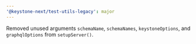 ```yaml
---
'@keystone-next/test-utils-legacy': major
---
```


Removed unused arguments `schemaName`, `schemaNames`, `keystoneOptions`, and `graphqlOptions` from `setupServer()`.
